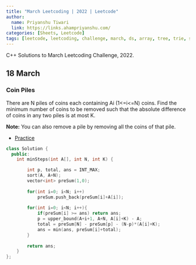 ```yaml
---
title: "March Leetcoding | 2022 | Leetcode"
author:
  name: Priyanshu Tiwari
  link: https://links.ahampriyanshu.com/
categories: [Sheets, Leetcode]
tags: [leetcode, leetcoding, challenge, march, ds, array, tree, trie, string, stacks, queue, linked list]
---
```


C++ Solutions to March Leetcoding Challenge, 2022.

## 18 March

### Coin Piles

There are N piles of coins each containing  Ai (1<=i<=N) coins. Find the minimum number of coins to be removed such that the absolute difference of coins in any two piles is at most K.

**Note:** You can also remove a pile by removing all the coins of that pile.

* [Practice](https://practice.geeksforgeeks.org/problems/coin-piles5152/1#)

```cpp
class Solution {
  public:
    int minSteps(int A[], int N, int K) {

        int p, total, ans = INT_MAX;        
        sort(A, A+N);
        vector<int> preSum(1,0);
        
        for(int i=0; i<N; i++)
            preSum.push_back(preSum[i]+A[i]);
        
        for(int i=0; i<N; i++){
            if(preSum[i] >= ans) return ans;
            p = upper_bound(A+i+1, A+N, A[i]+K) - A;
            total = preSum[N] - preSum[p] - (N-p)*(A[i]+K);
            ans = min(ans, preSum[i]+total);
        }
        
        return ans;
    }
};
```